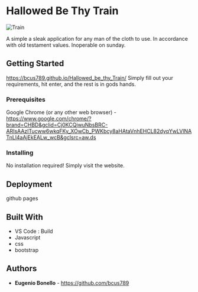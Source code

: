 # Hallowed Be Thy Train

![Train](https://user-images.githubusercontent.com/47612529/70869422-bd723280-1f3f-11ea-9505-2608ffb90f48.PNG)


A simple a sleak application for any man of the cloth to use. In accordance with old testament values. Inoperable on sunday.  

## Getting Started

https://bcus789.github.io/Hallowed_be_thy_Train/
Simply fill out your requirements, hit enter, and the rest is in gods hands. 

### Prerequisites

Google Chrome (or any other web browser) - https://www.google.com/chrome/?brand=CHBD&gclid=Cj0KCQjwuNbsBRC-ARIsAAzITucww6wkqFKy_XOwCb_PWKbcy8aHAtaVnhEHCL82dyqYwLVlNATnLl4aAjEkEALw_wcB&gclsrc=aw.ds

### Installing

No installation required! Simply visit the website.

## Deployment

github pages

## Built With

- VS Code : Build
- Javascript
- css
- bootstrap

## Authors
- **Eugenio Bonello** - https://github.com/bcus789

